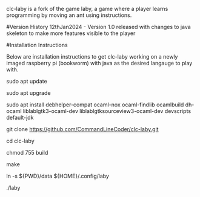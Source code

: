clc-laby is a fork of the game laby, a game where a player learns programming by moving an ant using instructions.

#Version History
12thJan2024 - Version 1.0 released with changes to java skeleton to make more features visible to the player


#Installation Instructions

Below are installation instructions to get clc-laby working on a newly imaged raspberry pi (bookworm) with java as the desired langauge to play with. 


sudo apt update

sudo apt upgrade

sudo apt install debhelper-compat ocaml-nox ocaml-findlib ocamlbuild dh-ocaml liblablgtk3-ocaml-dev liblablgtksourceview3-ocaml-dev devscripts default-jdk

git clone https://github.com/CommandLineCoder/clc-laby.git

cd clc-laby

chmod 755 build

make

ln -s ${PWD}/data ${HOME}/.config/laby 

./laby
